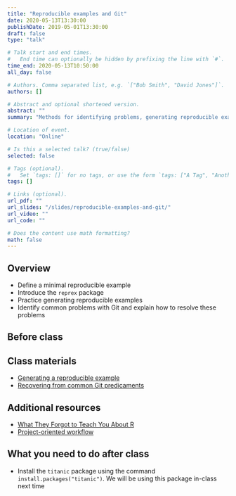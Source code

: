 ```yaml
---
title: "Reproducible examples and Git"
date: 2020-05-13T13:30:00
publishDate: 2019-05-01T13:30:00
draft: false
type: "talk"

# Talk start and end times.
#   End time can optionally be hidden by prefixing the line with `#`.
time_end: 2020-05-13T10:50:00
all_day: false

# Authors. Comma separated list, e.g. `["Bob Smith", "David Jones"]`.
authors: []

# Abstract and optional shortened version.
abstract: ""
summary: "Methods for identifying problems, generating reproducible examples, and solving common problems in Git."

# Location of event.
location: "Online"

# Is this a selected talk? (true/false)
selected: false

# Tags (optional).
#   Set `tags: []` for no tags, or use the form `tags: ["A Tag", "Another Tag"]` for one or more tags.
tags: []

# Links (optional).
url_pdf: ""
url_slides: "/slides/reproducible-examples-and-git/"
url_video: ""
url_code: ""

# Does the content use math formatting?
math: false
---
```




## Overview

* Define a minimal reproducible example
* Introduce the `reprex` package
* Practice generating reproducible examples
* Identify common problems with Git and explain how to resolve these problems

## Before class

## Class materials

* [Generating a reproducible example](/notes/reproducible-examples/)
* [Recovering from common Git predicaments](/notes/common-git-problems/)

## Additional resources

* [What They Forgot to Teach You About R](https://rstats.wtf/)
* [Project-oriented workflow](https://www.tidyverse.org/articles/2017/12/workflow-vs-script/)

## What you need to do after class

* Install the `titanic` package using the command `install.packages("titanic")`. We will be using this package in-class next time
